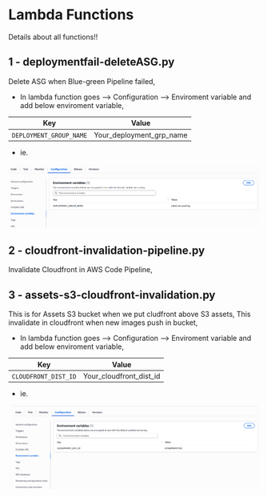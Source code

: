 # Lambda Functions
Details about all functions!!

## 1 - deploymentfail-deleteASG.py
Delete ASG when Blue-green Pipeline failed,  <br/>

- In lambda function goes --> Configuration --> Enviroment variable and add below enviroment variable,

|  Key       | Value          |
|----------------------|----------------------|
| `DEPLOYMENT_GROUP_NAME`        | Your_deployment_grp_name    |

- ie.

![ eploymentfail_delete_asg ](.images/deploymentfail_delete_asg.png)

## 2 - cloudfront-invalidation-pipeline.py
Invalidate Cloudfront in AWS Code Pipeline,  <br/>

## 3 - assets-s3-cloudfront-invalidation.py
This is for Assets S3 bucket when we put cludfront above S3 assets, This invalidate in cloudfront when new images push in bucket,  <br/>

- In lambda function goes --> Configuration --> Enviroment variable and add below enviroment variable,

|  Key       | Value          |
|----------------------|----------------------|
| `CLOUDFRONT_DIST_ID`        | Your_cloudfront_dist_id    |

- ie.

![ eploymentfail_delete_asg ](.images/assets_s3_invalidate.png)
